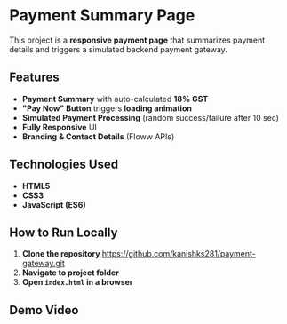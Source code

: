 # Payment Summary Page

This project is a **responsive payment page** that summarizes payment details and triggers a simulated backend payment gateway.

## **Features**
- **Payment Summary** with auto-calculated **18% GST**
- **"Pay Now" Button** triggers **loading animation**
- **Simulated Payment Processing** (random success/failure after 10 sec)
- **Fully Responsive** UI
- **Branding & Contact Details** (Floww APIs)

## **Technologies Used**
- **HTML5**
- **CSS3**
- **JavaScript (ES6)**

## **How to Run Locally**
1. **Clone the repository**
https://github.com/kanishks281/payment-gateway.git
2. **Navigate to project folder**
3. **Open `index.html` in a browser**

## **Demo Video**

